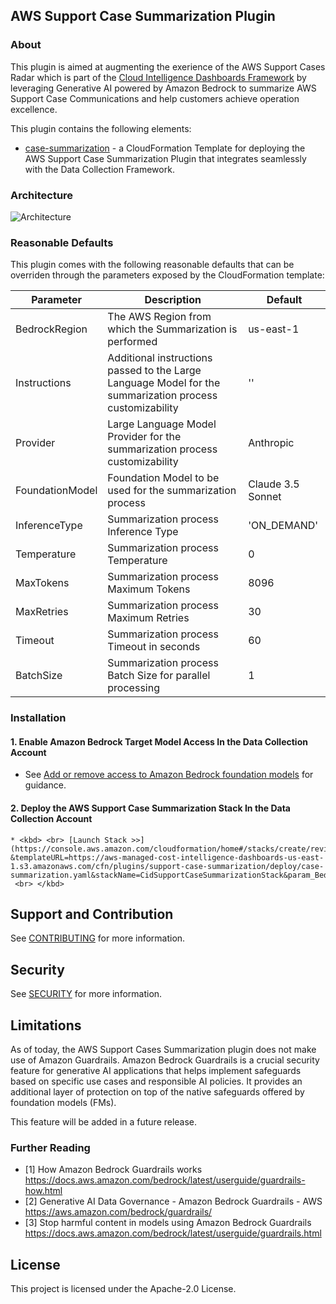 ## AWS Support Case Summarization Plugin

### About

This plugin is aimed at augmenting the exerience of the AWS Support Cases Radar which is part of the [Cloud Intelligence Dashboards Framework](https://catalog.workshops.aws/awscid) by leveraging Generative AI powered by Amazon Bedrock to summarize AWS Support Case Communications and help customers achieve operation excellence.

This plugin contains the following elements:
* [case-summarization](README.md) - a CloudFormation Template for deploying the AWS Support Case Summarization Plugin that integrates seamlessly with the Data Collection Framework.

### Architecture

![Architecture](/plugins/support-case-summarization/images/archi.png)

### Reasonable Defaults

This plugin comes with the following reasonable defaults that can be overriden through the parameters exposed by the CloudFormation template:

| Parameter | Description | Default |
| --- | --- | --- |
| BedrockRegion | The AWS Region from which the Summarization is performed | us-east-1 |
| Instructions | Additional instructions passed to the Large Language Model for the summarization process customizability | '' |
| Provider | Large Language Model Provider for the summarization process customizability | Anthropic |
| FoundationModel | Foundation Model to be used for the summarization process | Claude 3.5 Sonnet |
| InferenceType | Summarization process Inference Type | 'ON_DEMAND' |
| Temperature | Summarization process Temperature | 0 |
| MaxTokens | Summarization process Maximum Tokens | 8096 |
| MaxRetries | Summarization process Maximum Retries | 30 |
| Timeout | Summarization process Timeout in seconds | 60 |
| BatchSize | Summarization process Batch Size for parallel processing | 1 |

### Installation

#### 1. Enable Amazon Bedrock Target Model Access In the Data Collection Account

- See [Add or remove access to Amazon Bedrock foundation models](https://docs.aws.amazon.com/bedrock/latest/userguide/model-access-modify.html) for guidance.

#### 2. Deploy the AWS Support Case Summarization Stack In the Data Collection Account

    * <kbd> <br> [Launch Stack >>](https://console.aws.amazon.com/cloudformation/home#/stacks/create/review?&templateURL=https://aws-managed-cost-intelligence-dashboards-us-east-1.s3.amazonaws.com/cfn/plugins/support-case-summarization/deploy/case-summarization.yaml&stackName=CidSupportCaseSummarizationStack&param_BedrockRegion=REPLACE%20WITH%20TARGET%20REGION)  <br> </kbd>

## Support and Contribution

See [CONTRIBUTING](CONTRIBUTING.md) for more information.

## Security

See [SECURITY](SECURITY.md) for more information.

## Limitations

As of today, the AWS Support Cases Summarization plugin does not make use of Amazon Guardrails.
Amazon Bedrock Guardrails is a crucial security feature for generative AI applications that helps implement safeguards based on specific use cases and responsible AI policies. It provides an additional layer of protection on top of the native safeguards offered by foundation models (FMs).

This feature will be added in a future release.

### Further Reading

* [1] How Amazon Bedrock Guardrails works https://docs.aws.amazon.com/bedrock/latest/userguide/guardrails-how.html
* [2] Generative AI Data Governance - Amazon Bedrock Guardrails - AWS https://aws.amazon.com/bedrock/guardrails/
* [3] Stop harmful content in models using Amazon Bedrock Guardrails https://docs.aws.amazon.com/bedrock/latest/userguide/guardrails.html

## License

This project is licensed under the Apache-2.0 License.
